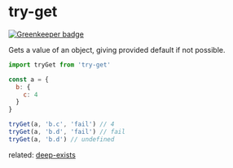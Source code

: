 try-get
===

[![Greenkeeper badge](https://badges.greenkeeper.io/SEAPUNK/try-get.svg)](https://greenkeeper.io/)

Gets a value of an object, giving provided default if not possible.

```js
import tryGet from 'try-get'

const a = {
  b: {
    c: 4
  }
}

tryGet(a, 'b.c', 'fail') // 4
tryGet(a, 'b.d', 'fail') // fail
tryGet(a, 'b.d') // undefined

```

related: [deep-exists]

[deep-exists]: https://github.com/SEAPUNK/deep-exists